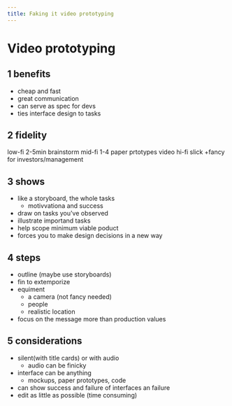 ```yaml
---
title: Faking it video prototyping
---
```

# Video prototyping

## 1 benefits
- cheap and fast
- great communication
- can serve as spec for devs
- ties interface design to tasks

## 2 fidelity
low-fi 2-5min brainstorm
mid-fi 1-4 paper prtotypes video
hi-fi slick +fancy for investors/management

## 3 shows
- like a storyboard, the whole tasks
	- motivvationa and success
- draw on tasks you've observed
- illustrate importand tasks
- help scope minimum viable poduct
- forces you to make design decisions in a new way

## 4 steps
- outline (maybe use storyboards)
- fin to extemporize
- equiment
	- a camera (not fancy needed)
	- people
	- realistic location
- focus on the message more than production values

## 5 considerations
- silent(with title cards) or with audio
	- audio can be finicky
- interface can be anything
	- mockups, paper prototypes, code
- can show success and failure of interfaces an failure
- edit as little as possible (time consuming)
